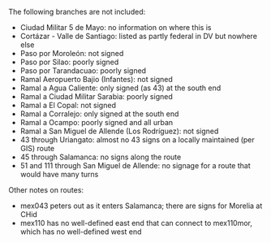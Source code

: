 The following branches are not included:
* Ciudad Militar 5 de Mayo: no information on where this is
* Cortázar - Valle de Santiago: listed as partly federal in DV but nowhere else
* Paso por Moroleón: not signed
* Paso por Silao: poorly signed
* Paso por Tarandacuao: poorly signed
* Ramal Aeropuerto Bajio (Infantes): not signed
* Ramal a Agua Caliente: only signed (as 43) at the south end
* Ramal a Ciudad Militar Sarabia: poorly signed
* Ramal a El Copal: not signed
* Ramal a Corralejo: only signed at the south end
* Ramal a Ocampo: poorly signed and all urban
* Ramal a San Miguel de Allende (Los Rodríguez): not signed
* 43 through Uriangato: almost no 43 signs on a locally maintained (per GIS) route
* 45 through Salamanca: no signs along the route
* 51 and 111 through San Miguel de Allende: no signage for a route that would have many turns

Other notes on routes:
* mex043 peters out as it enters Salamanca; there are signs for Morelia at CHid
* mex110 has no well-defined east end that can connect to mex110mor, which has no well-defined west end
